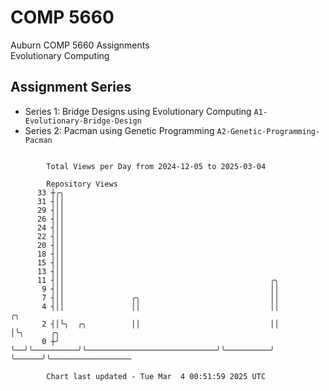 # COMP 5660
Auburn COMP 5660 Assignments  
Evolutionary Computing

## Assignment Series
- Series 1: Bridge Designs using Evolutionary Computing `A1-Evolutionary-Bridge-Design`
- Series 2: Pacman using Genetic Programming `A2-Genetic-Programming-Pacman`

```

        Total Views per Day from 2024-12-05 to 2025-03-04

        Repository Views
      33 ┼╭╮
      31 ┤││
      29 ┤││
      26 ┤││
      24 ┤││
      22 ┤││
      20 ┤││
      18 ┤││
      15 ┤││
      13 ┤││
      11 ┤││                                              ╭╮
       9 ┤││                                              ││
       7 ┤││               ╭╮                             ││
       4 ┤││               ││                             ││          ╭╮
       2 ┤│╰╮  ╭╮          ││                             ││          │╰╮      ╭╮
       0 ┼╯ ╰──╯╰──────────╯╰─────────────────────────────╯╰──────────╯ ╰──────╯╰──────────────────

        Chart last updated - Tue Mar  4 00:51:59 2025 UTC
        
```

